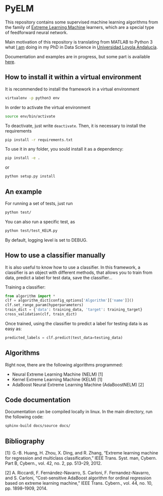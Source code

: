 # PyELM

This repository contains some supervised machine learning algorithms from the family of
[Extreme Learning Machine](https://en.wikipedia.org/wiki/Extreme_learning_machine) learners,
which are a special type of feedforward neural network.

Main motivation of this repository is translating from MATLAB to Python 3 what
[I am](https://www.linkedin.com/in/carlos-perales-cperales/) doing in my PhD in Data Science
in [Universidad Loyola Andalucía](https://www.uloyola.es/investigacion/departamentos/metodos-cuantitativos).

Documentation and examples are in progress, but some part is available [here](https://cperales.github.io/PyELM/).

## How to install it within a virtual environment

It is recommended to install the framework in a virtual environment

```bash
virtualenv -p python3 env
```

In order to activate the virtual environment

```bash
source env/bin/activate
```

To deactivate, just write ```deactivate```. Then, it is necessary
to install the requirements

```bash
pip install -r requirements.txt
```

To use it in any folder, you sould install it as a dependency:

```bash
pip install -e .
```

or 

```bash
python setup.py install
```


## An example

For running a set of tests, just run

```bash
python test/
```

You can also run a specific test, as

```bash
python test/test_KELM.py
```

By default, logging level is set to DEBUG.

## How to use a classifier manually

It is also useful to know how to use a classifier. In this framework, a classifier is an object with different methods, that allows you to train from data, predict a label for test data, save the classifier...

Training a classifier:

```python
from algorithm import *
clf = algorithm_dict[config_options['Algorithm']['name']]()
clf.set_range_param(hyperparameters)
train_dict = {'data': training_data, 'target': training_target}
cross_validation(clf, train_dict)
``` 

Once trained, using the classifier to predict a label for testing data is as easy as:

```python
predicted_labels = clf.predict(test_data=testing_data)
```

## Algorithms

Right now, there are the following algorithms programmed:

* Neural Extreme Learning Machine (NELM) [1]
* Kernel Extreme Learning Machine (KELM) [1]
* AdaBoost Neural Extreme Learning Machine (AdaBoostNELM) [2]

## Code documentation

Documentation can be compiled locally in linux. In the main directory, run the following code:

```bash
sphinx-build docs/source docs/
```

## Bibliography

[1]: G.-B. Huang, H. Zhou, X. Ding, and R. Zhang, “Extreme learning machine
for regression and multiclass classification,” IEEE Trans. Syst. man, Cybern.
Part B, Cybern., vol. 42, no. 2, pp. 513–29, 2012.

[2] A. Riccardi, F. Fernández-Navarro, S. Carloni, F. Fernandez-Navarro,
and S. Carloni, “Cost-sensitive AdaBoost algorithm for ordinal regression
based on extreme learning machine,” IEEE Trans. Cybern., vol. 44, no. 10,
pp. 1898–1909, 2014.
